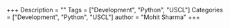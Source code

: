 +++
Description = ""
Tags = ["Development", "Python", "USCL"]
Categories = ["Development", "Python", "USCL"]
author = "Mohit Sharma"
+++
